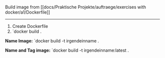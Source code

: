 Build image from [[docs/Praktische Projekte/auftraege/exercises with docker/a1/Dockerfile]]
****
1. Create Dockerfile
2. `docker build .

**Name Image:**
`docker build -t irgendeinname .

**Name and Tag image:**
`docker build -t irgendeinname:latest .